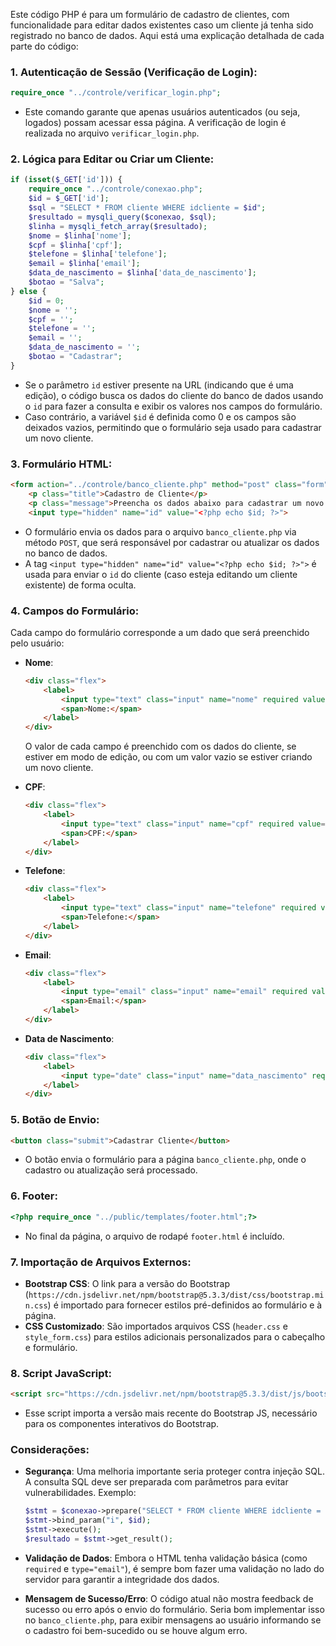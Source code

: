 Este código PHP é para um formulário de cadastro de clientes, com funcionalidade para editar dados existentes caso um cliente já tenha sido registrado no banco de dados. Aqui está uma explicação detalhada de cada parte do código:

### 1. **Autenticação de Sessão (Verificação de Login)**:
```php
require_once "../controle/verificar_login.php";
```
- Este comando garante que apenas usuários autenticados (ou seja, logados) possam acessar essa página. A verificação de login é realizada no arquivo `verificar_login.php`.

### 2. **Lógica para Editar ou Criar um Cliente**:
```php
if (isset($_GET['id'])) {
    require_once "../controle/conexao.php";
    $id = $_GET['id'];
    $sql = "SELECT * FROM cliente WHERE idcliente = $id";
    $resultado = mysqli_query($conexao, $sql);
    $linha = mysqli_fetch_array($resultado);
    $nome = $linha['nome'];
    $cpf = $linha['cpf'];
    $telefone = $linha['telefone'];
    $email = $linha['email'];
    $data_de_nascimento = $linha['data_de_nascimento'];
    $botao = "Salva";
} else {
    $id = 0;
    $nome = '';
    $cpf = '';
    $telefone = '';
    $email = '';
    $data_de_nascimento = '';
    $botao = "Cadastrar";
}
```
- Se o parâmetro `id` estiver presente na URL (indicando que é uma edição), o código busca os dados do cliente do banco de dados usando o `id` para fazer a consulta e exibir os valores nos campos do formulário.
- Caso contrário, a variável `$id` é definida como 0 e os campos são deixados vazios, permitindo que o formulário seja usado para cadastrar um novo cliente.

### 3. **Formulário HTML**:
```html
<form action="../controle/banco_cliente.php" method="post" class="form">
    <p class="title">Cadastro de Cliente</p>
    <p class="message">Preencha os dados abaixo para cadastrar um novo cliente.</p>
    <input type="hidden" name="id" value="<?php echo $id; ?>">
```
- O formulário envia os dados para o arquivo `banco_cliente.php` via método `POST`, que será responsável por cadastrar ou atualizar os dados no banco de dados.
- A tag `<input type="hidden" name="id" value="<?php echo $id; ?>">` é usada para enviar o `id` do cliente (caso esteja editando um cliente existente) de forma oculta.

### 4. **Campos do Formulário**:
Cada campo do formulário corresponde a um dado que será preenchido pelo usuário:
- **Nome**:
  ```html
  <div class="flex">
      <label>
          <input type="text" class="input" name="nome" required value="<?php echo $nome; ?>">
          <span>Nome:</span>
      </label>
  </div>
  ```
  O valor de cada campo é preenchido com os dados do cliente, se estiver em modo de edição, ou com um valor vazio se estiver criando um novo cliente.

- **CPF**:
  ```html
  <div class="flex">
      <label>
          <input type="text" class="input" name="cpf" required value="<?php echo $cpf; ?>">
          <span>CPF:</span>
      </label>
  </div>
  ```

- **Telefone**:
  ```html
  <div class="flex">
      <label>
          <input type="text" class="input" name="telefone" required value="<?php echo $telefone; ?>">
          <span>Telefone:</span>
      </label>
  </div>
  ```

- **Email**:
  ```html
  <div class="flex">
      <label>
          <input type="email" class="input" name="email" required value="<?php echo $email; ?>">
          <span>Email:</span>
      </label>
  </div>
  ```

- **Data de Nascimento**:
  ```html
  <div class="flex">
      <label>
          <input type="date" class="input" name="data_nascimento" required value="<?php echo $data_de_nascimento; ?>">
      </label>
  </div>
  ```

### 5. **Botão de Envio**:
```html
<button class="submit">Cadastrar Cliente</button>
```
- O botão envia o formulário para a página `banco_cliente.php`, onde o cadastro ou atualização será processado.

### 6. **Footer**:
```php
<?php require_once "../public/templates/footer.html";?>
```
- No final da página, o arquivo de rodapé `footer.html` é incluído.

### 7. **Importação de Arquivos Externos**:
- **Bootstrap CSS**: O link para a versão do Bootstrap (`https://cdn.jsdelivr.net/npm/bootstrap@5.3.3/dist/css/bootstrap.min.css`) é importado para fornecer estilos pré-definidos ao formulário e à página.
- **CSS Customizado**: São importados arquivos CSS (`header.css` e `style_form.css`) para estilos adicionais personalizados para o cabeçalho e formulário.

### 8. **Script JavaScript**:
```html
<script src="https://cdn.jsdelivr.net/npm/bootstrap@5.3.3/dist/js/bootstrap.bundle.min.js"></script>
```
- Esse script importa a versão mais recente do Bootstrap JS, necessário para os componentes interativos do Bootstrap.

### Considerações:
- **Segurança**: Uma melhoria importante seria proteger contra injeção SQL. A consulta SQL deve ser preparada com parâmetros para evitar vulnerabilidades.
  Exemplo:
  ```php
  $stmt = $conexao->prepare("SELECT * FROM cliente WHERE idcliente = ?");
  $stmt->bind_param("i", $id);
  $stmt->execute();
  $resultado = $stmt->get_result();
  ```

- **Validação de Dados**: Embora o HTML tenha validação básica (como `required` e `type="email"`), é sempre bom fazer uma validação no lado do servidor para garantir a integridade dos dados.

- **Mensagem de Sucesso/Erro**: O código atual não mostra feedback de sucesso ou erro após o envio do formulário. Seria bom implementar isso no `banco_cliente.php`, para exibir mensagens ao usuário informando se o cadastro foi bem-sucedido ou se houve algum erro.